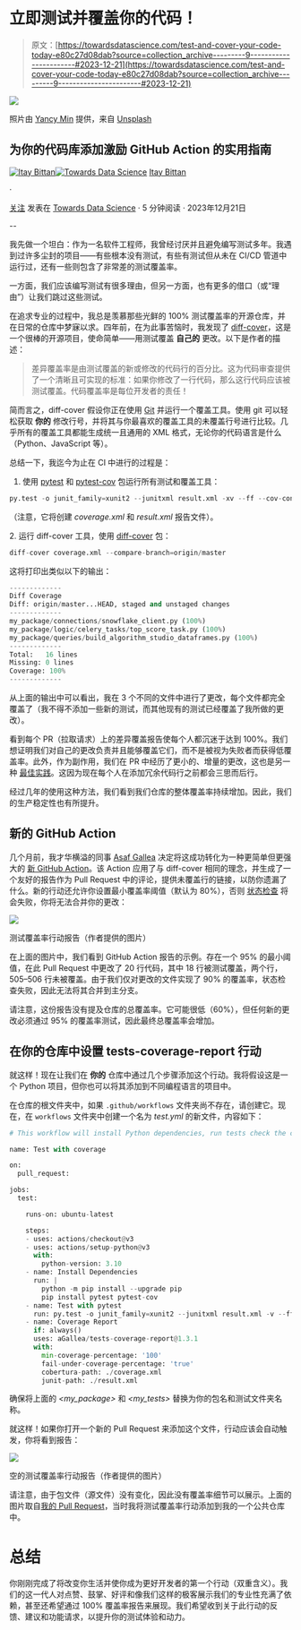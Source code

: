 # 立即测试并覆盖你的代码！

> 原文：[https://towardsdatascience.com/test-and-cover-your-code-today-e80c27d08dab?source=collection_archive---------9-----------------------#2023-12-21](https://towardsdatascience.com/test-and-cover-your-code-today-e80c27d08dab?source=collection_archive---------9-----------------------#2023-12-21)

![](../Images/af5766108dd178f5b281077655b09ca8.png)

照片由 [Yancy Min](https://unsplash.com/@yancymin?utm_source=medium&utm_medium=referral) 提供，来自 [Unsplash](https://unsplash.com/?utm_source=medium&utm_medium=referral)

## 为你的代码库添加激励 GitHub Action 的实用指南

[](https://itay-bittan.medium.com/?source=post_page-----e80c27d08dab--------------------------------)[![Itay Bittan](../Images/328e4d9b0b98b65e59e42983e9d1afaa.png)](https://itay-bittan.medium.com/?source=post_page-----e80c27d08dab--------------------------------)[](https://towardsdatascience.com/?source=post_page-----e80c27d08dab--------------------------------)[![Towards Data Science](../Images/a6ff2676ffcc0c7aad8aaf1d79379785.png)](https://towardsdatascience.com/?source=post_page-----e80c27d08dab--------------------------------) [Itay Bittan](https://itay-bittan.medium.com/?source=post_page-----e80c27d08dab--------------------------------)

·

[关注](https://medium.com/m/signin?actionUrl=https%3A%2F%2Fmedium.com%2F_%2Fsubscribe%2Fuser%2F43233e94ad28&operation=register&redirect=https%3A%2F%2Ftowardsdatascience.com%2Ftest-and-cover-your-code-today-e80c27d08dab&user=Itay+Bittan&userId=43233e94ad28&source=post_page-43233e94ad28----e80c27d08dab---------------------post_header-----------) 发表在 [Towards Data Science](https://towardsdatascience.com/?source=post_page-----e80c27d08dab--------------------------------) · 5 分钟阅读 · 2023年12月21日 [](https://medium.com/m/signin?actionUrl=https%3A%2F%2Fmedium.com%2F_%2Fvote%2Ftowards-data-science%2Fe80c27d08dab&operation=register&redirect=https%3A%2F%2Ftowardsdatascience.com%2Ftest-and-cover-your-code-today-e80c27d08dab&user=Itay+Bittan&userId=43233e94ad28&source=-----e80c27d08dab---------------------clap_footer-----------)

--

[](https://medium.com/m/signin?actionUrl=https%3A%2F%2Fmedium.com%2F_%2Fbookmark%2Fp%2Fe80c27d08dab&operation=register&redirect=https%3A%2F%2Ftowardsdatascience.com%2Ftest-and-cover-your-code-today-e80c27d08dab&source=-----e80c27d08dab---------------------bookmark_footer-----------)

我先做一个坦白：作为一名软件工程师，我曾经讨厌并且避免编写测试多年。我遇到过许多尘封的项目——有些根本没有测试，有些有测试但从未在 CI/CD 管道中运行过，还有一些则包含了非常差的测试覆盖率。

一方面，我们应该编写测试有很多理由，但另一方面，也有更多的借口（或“理由”）让我们跳过这些测试。

在追求专业的过程中，我总是羡慕那些光鲜的 100% 测试覆盖率的开源仓库，并在日常的仓库中梦寐以求。四年前，在为此事苦恼时，我发现了 [diff-cover](https://github.com/Bachmann1234/diff_cover)，这是一个很棒的开源项目，使命简单——用测试覆盖 **自己的** 更改。以下是作者的描述：

> 差异覆盖率是由测试覆盖的新或修改的代码行的百分比。这为代码审查提供了一个清晰且可实现的标准：如果你修改了一行代码，那么这行代码应该被测试覆盖。代码覆盖率是每位开发者的责任！

简而言之，diff-cover 假设你正在使用 [Git](https://git-scm.com/) 并运行一个覆盖工具。使用 git 可以轻松获取 **你的** 修改行号，并将其与你最喜欢的覆盖工具的未覆盖行号进行比较。几乎所有的覆盖工具都能生成统一且通用的 XML 格式，无论你的代码语言是什么（Python、JavaScript 等）。

总结一下，我迄今为止在 CI 中进行的过程是：

1.  使用 [pytest](https://pypi.org/project/pytest/) 和 [pytest-cov](https://pypi.org/project/pytest-cov/) 包运行所有测试和覆盖工具：

```py
py.test -o junit_family=xunit2 --junitxml result.xml -xv --ff --cov-config=.coveragerc --cov=<my_package> --cov-report=xml --cov-report=term <tests_package>
```

（注意，它将创建 *coverage.xml* 和 *result.xml* 报告文件）。

2\. 运行 diff-cover 工具，使用 [diff-cover](https://pypi.org/project/diff-cover/) 包：

```py
diff-cover coverage.xml --compare-branch=origin/master
```

这将打印出类似以下的输出：

```py
-------------
Diff Coverage
Diff: origin/master...HEAD, staged and unstaged changes
-------------
my_package/connections/snowflake_client.py (100%)
my_package/logic/celery_tasks/top_score_task.py (100%)
my_package/queries/build_algorithm_studio_dataframes.py (100%)
-------------
Total:   16 lines
Missing: 0 lines
Coverage: 100%
-------------
```

从上面的输出中可以看出，我在 3 个不同的文件中进行了更改，每个文件都完全覆盖了（我不得不添加一些新的测试，而其他现有的测试已经覆盖了我所做的更改）。

看到每个 PR（拉取请求）上的差异覆盖报告使每个人都沉迷于达到 100%。我们想证明我们对自己的更改负责并且能够覆盖它们，而不是被视为失败者而获得低覆盖率。此外，作为副作用，我们在 PR 中经历了更小的、增量的更改，这也是另一种 [最佳实践](https://www.awesomecodereviews.com/best-practices/code-review-best-practices/#small)。这因为现在每个人在添加冗余代码行之前都会三思而后行。

经过几年的使用这种方法，我们看到我们仓库的整体覆盖率持续增加。因此，我们的生产稳定性也有所提升。

## 新的 GitHub Action

几个月前，我才华横溢的同事 [Asaf Gallea](https://medium.com/@asafgallea) 决定将这成功转化为一种更简单但更强大的 [新 GitHub Action](https://github.com/aGallea/tests-coverage-report)。该 Action 应用了与 diff-cover 相同的理念，并生成了一个友好的报告作为 Pull Request 中的评论，提供未覆盖行的链接，以防你遗漏了什么。新的行动还允许你设置最小覆盖率阈值（默认为 80%），否则 [状态检查](https://docs.github.com/en/pull-requests/collaborating-with-pull-requests/collaborating-on-repositories-with-code-quality-features/about-status-checks) 将会失败，你将无法合并你的更改：

![](../Images/b0c7cc29e6f003b70fffc03d54fed10f.png)

测试覆盖率行动报告（作者提供的图片）

在上面的图片中，我们看到 GitHub Action 报告的示例。存在一个 95% 的最小阈值，在此 Pull Request 中更改了 20 行代码，其中 18 行被测试覆盖，两个行，505–506 行未被覆盖。由于我们仅对更改的文件实现了 90% 的覆盖率，状态检查失败，因此无法将其合并到主分支。

请注意，这份报告没有提及仓库的总覆盖率。它可能很低（60%），但任何新的更改必须通过 95% 的覆盖率测试，因此最终总覆盖率会增加。

## 在你的仓库中设置 tests-coverage-report 行动

就这样！现在让我们在 **你的** 仓库中通过几个步骤添加这个行动。我将假设这是一个 Python 项目，但你也可以将其添加到不同编程语言的项目中。

在仓库的根文件夹中，如果 `.github/workflows` 文件夹尚不存在，请创建它。现在，在 `workflows` 文件夹中创建一个名为 *test.yml* 的新文件，内容如下：

```py
# This workflow will install Python dependencies, run tests check the coverage

name: Test with coverage

on:
  pull_request:

jobs:
  test:

    runs-on: ubuntu-latest

    steps:
    - uses: actions/checkout@v3
    - uses: actions/setup-python@v3
      with:
        python-version: 3.10
    - name: Install Dependencies
      run: |
        python -m pip install --upgrade pip
        pip install pytest pytest-cov
    - name: Test with pytest
      run: py.test -o junit_family=xunit2 --junitxml result.xml -v --ff --cov=<my_package> --cov-report=xml --cov-report=term <my_tests>
    - name: Coverage Report
      if: always()
      uses: aGallea/tests-coverage-report@1.3.1
      with:
        min-coverage-percentage: '100'
        fail-under-coverage-percentage: 'true'
        cobertura-path: ./coverage.xml
        junit-path: ./result.xml
```

确保将上面的 *<my_package>* 和 *<my_tests>* 替换为你的包名和测试文件夹名称。

就这样！如果你打开一个新的 Pull Request 来添加这个文件，行动应该会自动触发，你将看到报告：

![](../Images/46a951d7e303527895870e26d9c1364e.png)

空的测试覆盖率行动报告（作者提供的图片）

请注意，由于包文件（源文件）没有变化，因此没有覆盖率细节可以展示。上面的图片取自[我的 Pull Request](https://github.com/itayB/serversion/pull/14)，当时我将测试覆盖率行动添加到我的一个公共仓库中。

# 总结

你刚刚完成了将改变你生活并使你成为更好开发者的第一个行动（双重含义）。我们的这一代人对点赞、鼓掌、好评和像我们这样的极客展示我们的专业性充满了依赖，甚至还希望通过 100% 覆盖率报告来展现。我们希望收到关于此行动的反馈、建议和功能请求，以提升你的测试体验和动力。
